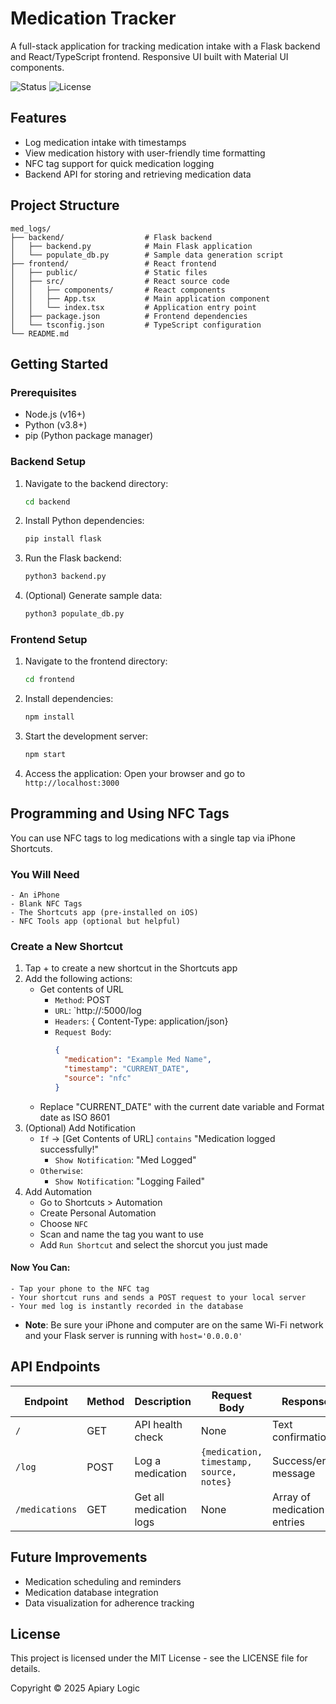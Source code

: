 # Medication Tracker

A full-stack application for tracking medication intake with a Flask backend and React/TypeScript frontend. Responsive UI built with Material UI components.

![Status](https://img.shields.io/badge/Status-In%20Development-yellow)
![License](https://img.shields.io/badge/License-MIT-blue)

## Features

- Log medication intake with timestamps
- View medication history with user-friendly time formatting
- NFC tag support for quick medication logging
- Backend API for storing and retrieving medication data

## Project Structure

```
med_logs/
├── backend/                  # Flask backend
│   ├── backend.py            # Main Flask application
│   └── populate_db.py        # Sample data generation script
├── frontend/                 # React frontend
│   ├── public/               # Static files
│   ├── src/                  # React source code
│   │   ├── components/       # React components
│   │   ├── App.tsx           # Main application component
│   │   └── index.tsx         # Application entry point
│   ├── package.json          # Frontend dependencies
│   └── tsconfig.json         # TypeScript configuration
└── README.md
```

## Getting Started

### Prerequisites

- Node.js (v16+)
- Python (v3.8+)
- pip (Python package manager)

### Backend Setup

1. Navigate to the backend directory:

   ```bash
   cd backend
   ```

2. Install Python dependencies:

   ```bash
   pip install flask
   ```

3. Run the Flask backend:

   ```bash
   python3 backend.py
   ```

4. (Optional) Generate sample data:
   ```bash
   python3 populate_db.py
   ```

### Frontend Setup

1. Navigate to the frontend directory:

   ```bash
   cd frontend
   ```

2. Install dependencies:

   ```bash
   npm install
   ```

3. Start the development server:

   ```bash
   npm start
   ```

4. Access the application:
   Open your browser and go to `http://localhost:3000`

## Programming and Using NFC Tags

You can use NFC tags to log medications with a single tap via iPhone Shortcuts.

### You Will Need

    - An iPhone
    - Blank NFC Tags
    - The Shortcuts app (pre-installed on iOS)
    - NFC Tools app (optional but helpful)

### Create a New Shortcut

1. Tap + to create a new shortcut in the Shortcuts app
2. Add the following actions:
   - Get contents of URL
     - `Method`: POST
     - `URL`: `http://<your-ipv4-address>:5000/log
     - `Headers`: { Content-Type: application/json}
     - `Request Body`:
       ```json
       {
         "medication": "Example Med Name",
         "timestamp": "CURRENT_DATE",
         "source": "nfc"
       }
       ```
   - Replace "CURRENT_DATE" with the current date variable and Format date as ISO 8601
3. (Optional) Add Notification
   - `If` → [Get Contents of URL] `contains` "Medication logged successfully!"
     - `Show Notification`: "Med Logged"
   - `Otherwise`:
     - `Show Notification`: "Logging Failed"
4. Add Automation
   - Go to Shortcuts > Automation
   - Create Personal Automation
   - Choose `NFC`
   - Scan and name the tag you want to use
   - Add `Run Shortcut` and select the shorcut you just made

#### Now You Can:

    - Tap your phone to the NFC tag
    - Your shortcut runs and sends a POST request to your local server
    - Your med log is instantly recorded in the database

- **Note**: Be sure your iPhone and computer are on the same Wi-Fi network and your Flask server is running with `host='0.0.0.0'`

## API Endpoints

| Endpoint       | Method | Description             | Request Body                             | Response                    |
| -------------- | ------ | ----------------------- | ---------------------------------------- | --------------------------- |
| `/`            | GET    | API health check        | None                                     | Text confirmation           |
| `/log`         | POST   | Log a medication        | `{medication, timestamp, source, notes}` | Success/error message       |
| `/medications` | GET    | Get all medication logs | None                                     | Array of medication entries |

## Future Improvements

- Medication scheduling and reminders
- Medication database integration
- Data visualization for adherence tracking

## License

This project is licensed under the MIT License - see the LICENSE file for details.

Copyright © 2025 Apiary Logic
